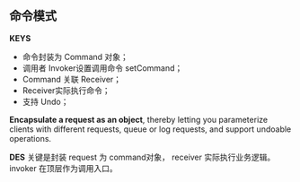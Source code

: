 ## 命令模式
**KEYS**
- 命令封装为 Command 对象；
- 调用者 Invoker设置调用命令 setCommand；
- Command 关联 Receiver；
- Receiver实际执行命令； 
- 支持 Undo；


**Encapsulate a request as an object**, thereby letting you parameterize clients with different requests, queue or log requests, and support undoable operations.

**DES**
关键是封装 request 为 command对象， receiver 实际执行业务逻辑。invoker 在顶层作为调用入口。
